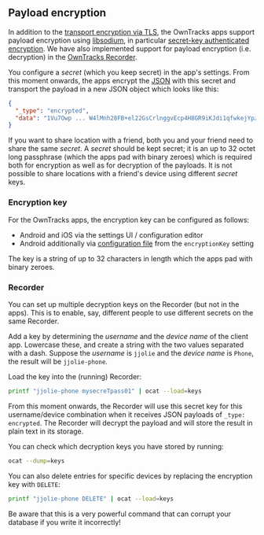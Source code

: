 ## Payload encryption

In addition to the [transport encryption via TLS](tls.md), the OwnTracks apps support payload encryption using [libsodium](https://github.com/jedisct1/libsodium/), in particular [secret-key authenticated encryption][1]. We have also implemented support for payload encryption (i.e. decryption) in the [OwnTracks Recorder](https://github.com/owntracks/recorder).

You configure a _secret_ (which you keep secret) in the app's settings. From this moment onwards, the apps encrypt the [JSON](../tech/json.md) with this secret and transport the payload in a new JSON object which looks like this:

```json
{
  "_type": "encrypted",
  "data": "1Vu7Owp ... W4lMnh28FB+el22GsCrlnggvEcp4H8GR9iKJdi1qfwkejYpzrQ+491Mwunjg="
}
```

If you want to share location with a friend, both you and your friend need to share the same _secret_. A _secret_ should be kept secret; it is an up to 32 octet long passphrase (which the apps pad with binary zeroes) which is required both for encryption as well as for decryption of the payloads. It is not possible to share locations with a friend's device using different _secret_ keys.

### Encryption key

For the OwnTracks apps, the encryption key can be configured as follows:

- Android and iOS via the settings UI / configuration editor
- Android additionally via [configuration file](remoteconfig.md) from the `encryptionKey` setting

The key is a string of up to 32 characters in length which the apps pad with binary zeroes.

### Recorder

You can set up multiple decryption keys on the Recorder (but not in the apps). This is to enable, say, different people to use different secrets on the same Recorder.

Add a key by determining the _username_ and the _device name_ of the client app. Lowercase these, and create a string with the two values separated with a dash. Suppose the _username_ is `jjolie` and the _device name_ is `Phone`, the result will be `jjolie-phone`.

Load the key into the (running) Recorder:

```bash
printf "jjolie-phone mysecreTpass01" | ocat --load=keys
```

From this moment onwards, the Recorder will use this secret key for this username/device combination when it receives JSON payloads of `_type: encrypted`. The Recorder will decrypt the payload and will store the result in plain text in its storage.

You can check which decryption keys you have stored by running:

```bash
ocat --dump=keys
```

You can also delete entries for specific devices by replacing the encryption key with `DELETE`:

```bash
printf "jjolie-phone DELETE" | ocat --load=keys
```

Be aware that this is a very powerful command that can corrupt your database if you write it incorrectly!

  [1]: https://libsodium.gitbook.io/doc/secret-key_cryptography/secretbox
